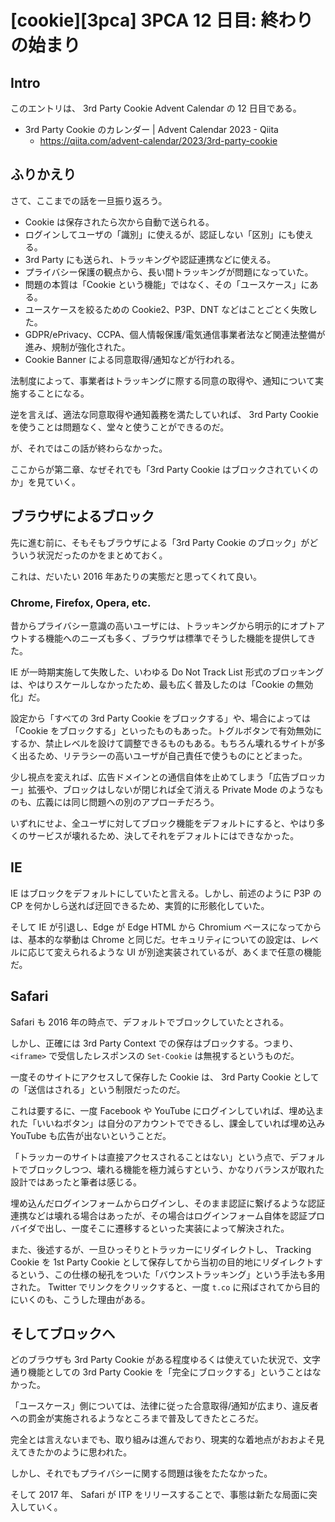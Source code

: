 # [cookie][3pca] 3PCA 12 日目: 終わりの始まり

## Intro

このエントリは、 3rd Party Cookie Advent Calendar の 12 日目である。

- 3rd Party Cookie のカレンダー | Advent Calendar 2023 - Qiita
  - https://qiita.com/advent-calendar/2023/3rd-party-cookie


## ふりかえり

さて、ここまでの話を一旦振り返ろう。

- Cookie は保存されたら次から自動で送られる。
- ログインしてユーザの「識別」に使えるが、認証しない「区別」にも使える。
- 3rd Party にも送られ、トラッキングや認証連携などに使える。
- プライバシー保護の観点から、長い間トラッキングが問題になっていた。
- 問題の本質は「Cookie という機能」ではなく、その「ユースケース」にある。
- ユースケースを絞るための Cookie2、P3P、DNT などはことごとく失敗した。
- GDPR/ePrivacy、CCPA、個人情報保護/電気通信事業者法など関連法整備が進み、規制が強化された。
- Cookie Banner による同意取得/通知などが行われる。

法制度によって、事業者はトラッキングに際する同意の取得や、通知について実施することになる。

逆を言えば、適法な同意取得や通知義務を満たしていれば、 3rd Party Cookie を使うことは問題なく、堂々と使うことができるのだ。

が、それではこの話が終わらなかった。

ここからが第二章、なぜそれでも「3rd Party Cookie はブロックされていくのか」を見ていく。


## ブラウザによるブロック

先に進む前に、そもそもブラウザによる「3rd Party Cookie のブロック」がどういう状況だったのかをまとめておく。

これは、だいたい 2016 年あたりの実態だと思ってくれて良い。


### Chrome, Firefox, Opera, etc.

昔からプライバシー意識の高いユーザには、トラッキングから明示的にオプトアウトする機能へのニーズも多く、ブラウザは標準でそうした機能を提供してきた。

IE が一時期実施して失敗した、いわゆる Do Not Track List 形式のブロッキングは、やはりスケールしなかったため、最も広く普及したのは「Cookie の無効化」だ。

設定から「すべての 3rd Party Cookie をブロックする」や、場合によっては「Cookie をブロックする」といったものもあった。トグルボタンで有効無効にするか、禁止レベルを設けて調整できるものもある。もちろん壊れるサイトが多く出るため、リテラシーの高いユーザが自己責任で使うものにとどまった。

少し視点を変えれば、広告ドメインとの通信自体を止めてしまう「広告ブロッカー」拡張や、ブロックはしないが閉じれば全て消える Private Mode のようなものも、広義には同じ問題への別のアプローチだろう。

いずれにせよ、全ユーザに対してブロック機能をデフォルトにすると、やはり多くのサービスが壊れるため、決してそれをデフォルトにはできなかった。


## IE

IE はブロックをデフォルトにしていたと言える。しかし、前述のように P3P の CP を何かしら送れば迂回できるため、実質的に形骸化していた。

そして IE が引退し、Edge が Edge HTML から Chromium ベースになってからは、基本的な挙動は Chrome と同じだ。セキュリティについての設定は、レベルに応じて変えられるような UI が別途実装されているが、あくまで任意の機能だ。


## Safari

Safari も 2016 年の時点で、デフォルトでブロックしていたとされる。

しかし、正確には 3rd Party Context での保存はブロックする。つまり、 `<iframe>` で受信したレスポンスの `Set-Cookie` は無視するというものだ。

一度そのサイトにアクセスして保存した Cookie は、 3rd Party Cookie としての「送信はされる」という制限だったのだ。

これは要するに、一度 Facebook や YouTube にログインしていれば、埋め込まれた「いいねボタン」は自分のアカウントでできるし、課金していれば埋め込み YouTube も広告が出ないということだ。

「トラッカーのサイトは直接アクセスされることはない」という点で、デフォルトでブロックしつつ、壊れる機能を極力減らすという、かなりバランスが取れた設計ではあったと筆者は感じる。

埋め込んだログインフォームからログインし、そのまま認証に繋げるような認証連携などは壊れる場合はあったが、その場合はログインフォーム自体を認証プロバイダで出し、一度そこに遷移するといった実装によって解決された。

また、後述するが、一旦ひっそりとトラッカーにリダイレクトし、 Tracking Cookie を 1st Party Cookie として保存してから当初の目的地にリダイレクトするという、この仕様の秘孔をついた「バウンストラッキング」という手法も多用された。 Twitter でリンクをクリックすると、一度 `t.co` に飛ばされてから目的にいくのも、こうした理由がある。


## そしてブロックへ

どのブラウザも 3rd Party Cookie がある程度ゆるくは使えていた状況で、文字通り機能としての 3rd Party Cookie を「完全にブロックする」ということはなかった。

「ユースケース」側については、法律に従った合意取得/通知が広まり、違反者への罰金が実施されるようなところまで普及してきたところだ。

完全とは言えないまでも、取り組みは進んでおり、現実的な着地点がおおよそ見えてきたかのように思われた。

しかし、それでもプライバシーに関する問題は後をたたなかった。

そして 2017 年、 Safari が ITP をリリースすることで、事態は新たな局面に突入していく。